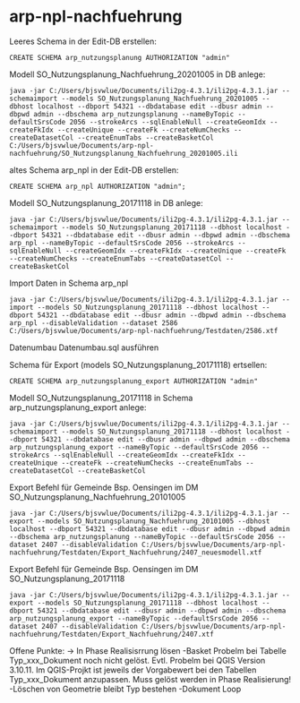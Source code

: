 # arp-npl-nachfuehrung


Leeres Schema in der Edit-DB erstellen:
```
CREATE SCHEMA arp_nutzungsplanung AUTHORIZATION "admin"
```
Modell SO_Nutzungsplanung_Nachfuehrung_20201005 in DB anlege:
```
java -jar C:/Users/bjsvwlue/Documents/ili2pg-4.3.1/ili2pg-4.3.1.jar --schemaimport --models SO_Nutzungsplanung_Nachfuehrung_20201005 --dbhost localhost --dbport 54321 --dbdatabase edit --dbusr admin --dbpwd admin --dbschema arp_nutzungsplanung --nameByTopic --defaultSrsCode 2056 --strokeArcs --sqlEnableNull --createGeomIdx --createFkIdx --createUnique --createFk --createNumChecks --createDatasetCol --createEnumTabs --createBasketCol C:/Users/bjsvwlue/Documents/arp-npl-nachfuehrung/SO_Nutzungsplanung_Nachfuehrung_20201005.ili
```

altes Schema arp_npl in der Edit-DB erstellen:
```
CREATE SCHEMA arp_npl AUTHORIZATION "admin";
```
Modell SO_Nutzungsplanung_20171118 in DB anlege:
```
java -jar C:/Users/bjsvwlue/Documents/ili2pg-4.3.1/ili2pg-4.3.1.jar --schemaimport --models SO_Nutzungsplanung_20171118 --dbhost localhost --dbport 54321 --dbdatabase edit --dbusr admin --dbpwd admin --dbschema arp_npl --nameByTopic --defaultSrsCode 2056 --strokeArcs --sqlEnableNull --createGeomIdx --createFkIdx --createUnique --createFk --createNumChecks --createEnumTabs --createDatasetCol --createBasketCol
```
Import Daten in Schema arp_npl
```
java -jar C:/Users/bjsvwlue/Documents/ili2pg-4.3.1/ili2pg-4.3.1.jar --import --models SO_Nutzungsplanung_20171118 --dbhost localhost --dbport 54321 --dbdatabase edit --dbusr admin --dbpwd admin --dbschema arp_npl --disableValidation --dataset 2586 C:/Users/bjsvwlue/Documents/arp-npl-nachfuehrung/Testdaten/2586.xtf
```
Datenumbau Datenumbau.sql ausführen 

Schema für Export (models SO_Nutzungsplanung_20171118) ertsellen:
```
CREATE SCHEMA arp_nutzungsplanung_export AUTHORIZATION "admin"
```
Modell SO_Nutzungsplanung_20171118 in Schema arp_nutzungsplanung_export anlege:
```
java -jar C:/Users/bjsvwlue/Documents/ili2pg-4.3.1/ili2pg-4.3.1.jar --schemaimport --models SO_Nutzungsplanung_20171118 --dbhost localhost --dbport 54321 --dbdatabase edit --dbusr admin --dbpwd admin --dbschema arp_nutzungsplanung_export --nameByTopic --defaultSrsCode 2056 --strokeArcs --sqlEnableNull --createGeomIdx --createFkIdx --createUnique --createFk --createNumChecks --createEnumTabs --createDatasetCol --createBasketCol
```
Export Befehl für Gemeinde Bsp. Oensingen im DM SO_Nutzungsplanung_Nachfuehrung_20101005
```
java -jar C:/Users/bjsvwlue/Documents/ili2pg-4.3.1/ili2pg-4.3.1.jar --export --models SO_Nutzungsplanung_Nachfuehrung_20101005 --dbhost localhost --dbport 54321 --dbdatabase edit --dbusr admin --dbpwd admin --dbschema arp_nutzungsplanung --nameByTopic --defaultSrsCode 2056 --dataset 2407 --disableValidation C:/Users/bjsvwlue/Documents/arp-npl-nachfuehrung/Testdaten/Export_Nachfuehrung/2407_neuesmodell.xtf
```
Export Befehl für Gemeinde Bsp. Oensingen im DM SO_Nutzungsplanung_20171118 
```
java -jar C:/Users/bjsvwlue/Documents/ili2pg-4.3.1/ili2pg-4.3.1.jar --export --models SO_Nutzungsplanung_20171118 --dbhost localhost --dbport 54321 --dbdatabase edit --dbusr admin --dbpwd admin --dbschema arp_nutzungsplanung_export --nameByTopic --defaultSrsCode 2056 --dataset 2407 --disableValidation C:/Users/bjsvwlue/Documents/arp-npl-nachfuehrung/Testdaten/Export_Nachfuehrung/2407.xtf
```

Offene Punkte: -> In Phase Realisisrrung lösen 
-Basket Probelm bei Tabelle Typ_xxx_Dokument noch nicht gelöst. Evtl. Probelm bei QGIS Version 3.10.11. Im QGIS-Projkt ist jeweils der Vorgabewert bei den Tabellen Typ_xxx_Dokument anzupassen. Muss gelöst werden in Phase Realisierung!
-Löschen von Geometrie bleibt Typ bestehen
-Dokument Loop
